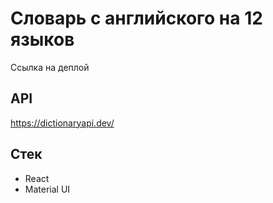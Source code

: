# Словарь с английского на 12 языков  

Ссылка на деплой  

## API
https://dictionaryapi.dev/

## Стек
- React 
- Material UI